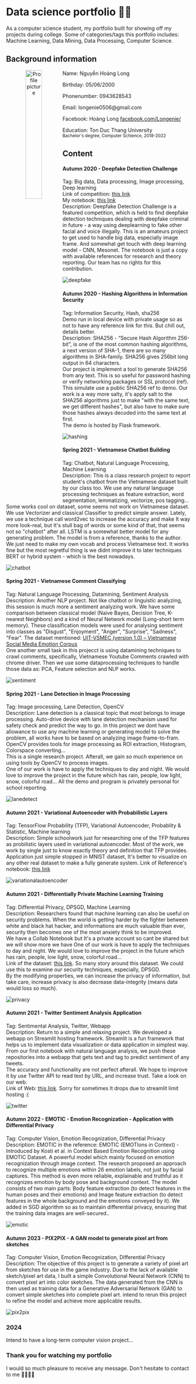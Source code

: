 # Data science portfolio 🌌🔭
As a computer science student, my portfolio built for showing off my projects during college.
Some of categories/tags this portfolio includes: Machine Learning, Data Mining, Data Processing, Computer Science.

## Background information
<p align="center">
  <img src="./images/profile.jpg" alt="Profile picture" height="auto" width="30%" align="left" />
  <div alight="left" width="80%">
    <p>Name: Nguyễn Hoàng Long</p>
    <p>Birthday: 05/06/2000</p>
    <p>Phonenumber: 0943628543</p>
    <p>Email: longenie0506@gmail.com</p>
    <p>Facebook: Hoàng Long <a href="https://www.facebook.com/Longenie/" target="_blank">facebook.com/Longenie/</a></p>
    <p>Education: Ton Duc Thang University<br><small>Bachelor's degree, Computer Schience, 2018-2022</small></p>
  </div>
</p>

## Content 

#### Autumn 2020 - Deepfake Detection Challenge
Tag: Big data, Data processing, Image processing, Deep learning  
Link of competition: <a href="https://www.kaggle.com/c/deepfake-detection-challenge" target="_blank">this link</a>  
My notebook: <a href="https://www.kaggle.com/longenie/deepfake-detection-with-cnn-model" target="_blank">this link</a>  
Description: Deepfake Detection Challenge is a featured competition, which is held to find deepfake detection techniques dealing with deepfake criminal in future - a way using deeplearning to fake other facial and voice illegally. This is an amateurs project to get used to handle big data, especially image frame. And somewhat get touch with deep learning model - CNN, Mesonet. The notebook is just a copy with available references for research and theory reporting. Our team has no rights for this contribution.

<img src="./images/deepfake.png" alt="deepfake" align="center" />

#### Autumn 2020 - Hashing Algorithms in Information Security
Tag: Information Security, Hash, sha256  
Demo run in local device with private usage so as not to have any reference link for this. But chill out, details better.  
Description: SHA256 - “Secure Hash Algorithm 256-bit”, is one of the most common hashing algorithms, a next version of SHA-1, there are so many algorithms in SHA-family. SHA256 gives 256bit long output in 64 characters.  
Our project is implement a tool to generate SHA256 from any text. This is so useful for password hashing or verify networking packages or SSL protocol (ref). This simulate use a public SHA256 ref to demo. Our work is a way more salty, it's apply salt to the SHA256 algorithms just to make "with the same text, we get different hashes", but also have to make sure those hashes always decoded into the same text at first.  
The demo is hosted by Flask framework.

<img src="./images/hashing.png" alt="hashing" align="center" />

#### Spring 2021 - Vietnamese Chatbot Building
Tag: Chatbot, Natural Language Processing, Machine Learning  
Description: This is a class research project to report student's chatbot from the Vietnamese dataset built by our class too. We use any natural language processing techniques as feature extraction, word segmentation, lemmatizing, vectorize, pos tagging... Some works cool on dataset, some seems not work on Vietnamese dataset.  
We use Vectorizer and classical Classifier to predict simple answer. Lately, we use a technique call word2vec to increase the accuracy and make It way more look-real, but It's stull bag of words or some kind of that, that seems not so "chatbot" after all. LSTM is a somewhat better model for any generating problem. The model is from a reference, thanks to the author. We just need to make my own vocab and process Vietnamese text. It works fine but the most regretful thing is we didnt improve it to later techniques BERT or hybrid system - which is the best nowadays. 

<img src="./images/chatbot.png" alt="chatbot" align="center" />

#### Spring 2021 - Vietnamese Comment Classifying
Tag: Natural Language Processing, Datamining, Sentiment Analysis
Description: Another NLP project. Not like chatbot or linguistic analyzing, this session is much more a sentiment analyzing work. We have some comparison between classical model (Naive Bayes, Decision Tree, K-nearest Neighbors) and a kind of Neural Network model (Long-short term memory). These classification models were used for analysing sentiment into classes as  "Disgust", "Enjoyment", "Anger", "Surprise", "Sadness", "Fear". 
The dataset mentioned: <a href="http://nlp.uit.edu.vn/datasets/" target="_blank">UIT-VSMEC (version 1.0) – Vietnamese Social Media Emotion Corpus</a>  
One another small task in this projecct is using datamining techniques to crawl comments, specifically, Vietnamese Youtube Comments crawled with chrome driver. Then we use some dataprocessing techniques to handle those data as: PCA, Feature selection and NLP works. 

<img src="./images/sentiment.png" alt="sentiment" align="center" />

#### Spring 2021 - Lane Detection in Image Processing
Tag: Image processing, Lane Detection, OpenCV  
Description: Lane detection is a classical topic that most belongs to image processing. Auto-drive device with lane detection mechanism used for safety check and predict the way to go. In this project we dont have allowance to use any machine learning or generating model to solve the problem, all works have to be based on analyzing image frame-to-fram. OpenCV provides tools for image processing as ROI extraction, Histogram, Colorspace converting...  
This is a single research project. Afterall, we gain so much experience on using tools by OpenCV to process images.  
One of our work is have to apply the techniques to day and night. We would love to improve the project in the future which has rain, people, low light, snow, colorful road...
All the demo and program is privately personal for school reporting.

<img src="./images/lanedetect.png" alt="lanedetect" align="center" />

#### Autumn 2021 - Variational Autoencoder with Probabilistic Layers
Tag: TensorFlow Probability (TFP), Variational Autoencoder, Probablity & Statistic, Machine learning  
Description: Simple schoolwork just for researching one of the TFP features as probilistic layers used in variational autoencoder. Most of the work, we work by single just to know exactly theory and definition that TFP provides.
Application just simple stopped in MNIST dataset, It's better to visualize on any other real dataset to make a fully generate system.
Link of Reference's notebook: <a href="kaggle.com/fazilbtopal/variantional-autoencoders-vae" target="_blank">this link</a> 

<img src="./images/variationalautoencoder.png" alt="variationalautoencoder" align="center" />

#### Autumn 2021 - Differentially Private Machine Learning Training
Tag: Differential Privacy, DPSGD, Machine Learning  
Description: Researchers found that machine learning can also be useful on security problems. When the world is getting harder by the fighter between white and black hat hacker, and informations are much valuable than ever, security then becomes one of the most anxiety think to be improved.  
We have a Collab Notebook but It's a private account so cant be shared but we will show more we have
One of our work is have to apply the techniques to day and night. We would love to improve the project in the future which has rain, people, low light, snow, colorful road...  
Link of the dataset: <a href="https://www.kaggle.com/netflix-inc/netflix-prize-data" target="_blank">this link</a>. So many story around this dataset. We could use this to examine our security techniques, especially, DPSGD.  
By the modifying properties, we can increase the privacy of information, but take care, increase privacy is also decrease data-integrity (means data would loss so much).

<img src="./images/privacy.png" alt="privacy" align="center" />

#### Autumn 2021 - Twitter Sentiment Analysis Application
Tag: Sentimental Analysis, Twitter, Webapp  
Description: Return to a simple and relaxing project. We developed a webapp on Streamlit hosting framework. Streamlit is a fun framework that helps us to implement data visualization or data application in simplest way. From our first notebook with natural language analysis, we push these repositories into a webapp that gets text and tag to predict sentiment of any tweets.  
The accuracy and functionality are not perfect afterall. We hope to improve it by use Twitter API to read text by URL, and increase trust. Take a look on our web.  
Link of Web: <a href="https://share.streamlit.io/longenie0506/twittersentiment/main/tweetSA.py" target="_blank">this link</a>. Sorry for sometimes It drops due to streamlit limit hosting :( 

<img src="./images/twitter.png" alt="twitter" align="center" />


#### Autumn 2022 - EMOTIC - Emotion Recognization - Application with Differential Privacy 
Tag: Computer Vision, Emotion Recognization, Differential Privacy
Description: EMOTIC in the reference: EMOTIC (EMOTIons in Context) - Introduced by Kosti et al. in Context Based Emotion Recognition using EMOTIC Dataset.
A powerful model which mainly focused on emotion recognization through image context. The research proposed an approach to recognize multiple emotions within 26 emotion labels, not just by facial captures. This method is even more reliable, explainable and truthful as it recognizes emotion by body pose and background context. The model consists of two main parts: Body feature extraction (to detect features in the human poses and their emotions) and Image feature extraction (to detect features in the whole background and the emotions conveyed by it).
We added in SGD algorithm so as to maintain differential privacy, ensuring that the training data images are well-secured..

<img src="./images/emotic3.png" alt="emotic" align="center" />

#### Autumn 2023 - PIX2PIX - A GAN model to generate pixel art from sketches
Tag: Computer Vision, Emotion Recognization, Differential Privacy
Description: The objective of this project is to generate a variety of pixel art from sketches for use in the game industry.
Due to the lack of available sketch/pixel art data, I built a simple Convolutional Neural Network (CNN) to convert pixel art into color sketches.
The data generated from the CNN is then used as training data for a Generative Adversarial Network (GAN) to convert simple sketches into complete pixel art.
intend to rerun this project to refine the model and achieve more applicable results.

<img src="./images/pix2pix.png" alt="pix2pix" align="center" />

### 2024
Intend to have a long-term computer vision project...

### Thank you for watching my portfolio
I would so much pleasure to receive any message. Don't hesitate to contact to me  💇‍♂️💇‍♀️
